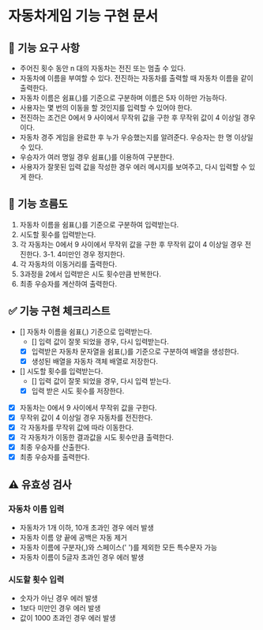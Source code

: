 # 자동차게임 기능 구현 문서

## 🎯 기능 요구 사항

- 주어진 횟수 동안 n 대의 자동차는 전진 또는 멈출 수 있다.
- 자동차에 이름을 부여할 수 있다. 전진하는 자동차를 출력할 때 자동차 이름을 같이 출력한다.
- 자동차 이름은 쉼표(,)를 기준으로 구분하며 이름은 5자 이하만 가능하다.
- 사용자는 몇 번의 이동을 할 것인지를 입력할 수 있어야 한다.
- 전진하는 조건은 0에서 9 사이에서 무작위 값을 구한 후 무작위 값이 4 이상일 경우이다.
- 자동차 경주 게임을 완료한 후 누가 우승했는지를 알려준다. 우승자는 한 명 이상일 수 있다.
- 우승자가 여러 명일 경우 쉼표(,)를 이용하여 구분한다.
- 사용자가 잘못된 입력 값을 작성한 경우 에러 메시지를 보여주고, 다시 입력할 수 있게 한다.

## 🌊 기능 흐름도

1. 자동차 이름을 쉼표(,)를 기준으로 구분하여 입력받는다.
2. 시도할 횟수를 입력받는다.
3. 각 자동차는 0에서 9 사이에서 무작위 값을 구한 후 무작위 값이 4 이상일 경우 전진한다.
   3-1. 4미만인 경우 정지한다.
4. 각 자동차의 이동거리를 출력한다.
5. 3과정을 2에서 입력받은 시도 횟수만큼 반복한다.
6. 최종 우승자를 계산하여 출력한다.

## ✅ 기능 구현 체크리스트

- [] 자동차 이름을 쉼표(,) 기준으로 입력받는다.
  - [] 입력 값이 잘못 되었을 경우, 다시 입력받는다.
  - [x] 입력받은 자동차 문자열을 쉼표(,)를 기준으로 구분하여 배열을 생성한다.
  - [x] 생성된 배열을 자동차 객체 배열로 저장한다.
- [] 시도할 횟수를 입력받는다.
  - [] 입력 값이 잘못 되었을 경우, 다시 입력 받는다.
  - [x] 입력 받은 시도 횟수를 저장한다.
- [x] 자동차는 0에서 9 사이에서 무작위 값을 구한다.
- [x] 무작위 값이 4 이상일 경우 자동차를 전진한다.
- [x] 각 자동차를 무작위 값에 따라 이동한다.
- [x] 각 자동차가 이동한 결과값을 시도 횟수만큼 출력한다.
- [x] 최종 우승자를 산출한다.
- [x] 최종 우승자를 출력한다.

## ⚠️ 유효성 검사

### 자동차 이름 입력

- 자동차가 1개 이하, 10개 초과인 경우 에러 발생
- 자동차 이름 양 끝에 공백은 자동 제거
- 자동차 이름에 구분자(,)와 스페이스(' ')를 제외한 모든 특수문자 가능
- 자동차 이름이 5글자 초과인 경우 에러 발생

### 시도할 횟수 입력

- 숫자가 아닌 경우 에러 발생
- 1보다 미만인 경우 에러 발생
- 값이 1000 초과인 경우 에러 발생
